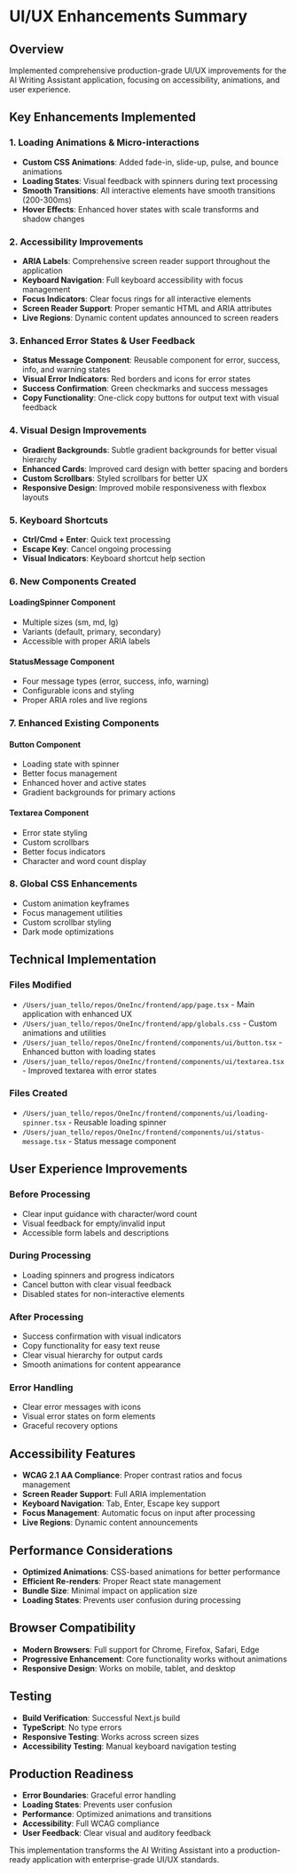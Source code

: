 # UI/UX Enhancements Summary

## Overview
Implemented comprehensive production-grade UI/UX improvements for the AI Writing Assistant application, focusing on accessibility, animations, and user experience.

## Key Enhancements Implemented

### 1. Loading Animations & Micro-interactions
- **Custom CSS Animations**: Added fade-in, slide-up, pulse, and bounce animations
- **Loading States**: Visual feedback with spinners during text processing
- **Smooth Transitions**: All interactive elements have smooth transitions (200-300ms)
- **Hover Effects**: Enhanced hover states with scale transforms and shadow changes

### 2. Accessibility Improvements
- **ARIA Labels**: Comprehensive screen reader support throughout the application
- **Keyboard Navigation**: Full keyboard accessibility with focus management
- **Focus Indicators**: Clear focus rings for all interactive elements
- **Screen Reader Support**: Proper semantic HTML and ARIA attributes
- **Live Regions**: Dynamic content updates announced to screen readers

### 3. Enhanced Error States & User Feedback
- **Status Message Component**: Reusable component for error, success, info, and warning states
- **Visual Error Indicators**: Red borders and icons for error states
- **Success Confirmation**: Green checkmarks and success messages
- **Copy Functionality**: One-click copy buttons for output text with visual feedback

### 4. Visual Design Improvements
- **Gradient Backgrounds**: Subtle gradient backgrounds for better visual hierarchy
- **Enhanced Cards**: Improved card design with better spacing and borders
- **Custom Scrollbars**: Styled scrollbars for better UX
- **Responsive Design**: Improved mobile responsiveness with flexbox layouts

### 5. Keyboard Shortcuts
- **Ctrl/Cmd + Enter**: Quick text processing
- **Escape Key**: Cancel ongoing processing
- **Visual Indicators**: Keyboard shortcut help section

### 6. New Components Created

#### LoadingSpinner Component
- Multiple sizes (sm, md, lg)
- Variants (default, primary, secondary)
- Accessible with proper ARIA labels

#### StatusMessage Component
- Four message types (error, success, info, warning)
- Configurable icons and styling
- Proper ARIA roles and live regions

### 7. Enhanced Existing Components

#### Button Component
- Loading state with spinner
- Better focus management
- Enhanced hover and active states
- Gradient backgrounds for primary actions

#### Textarea Component
- Error state styling
- Custom scrollbars
- Better focus indicators
- Character and word count display

### 8. Global CSS Enhancements
- Custom animation keyframes
- Focus management utilities
- Custom scrollbar styling
- Dark mode optimizations

## Technical Implementation

### Files Modified
- `/Users/juan_tello/repos/OneInc/frontend/app/page.tsx` - Main application with enhanced UX
- `/Users/juan_tello/repos/OneInc/frontend/app/globals.css` - Custom animations and utilities
- `/Users/juan_tello/repos/OneInc/frontend/components/ui/button.tsx` - Enhanced button with loading states
- `/Users/juan_tello/repos/OneInc/frontend/components/ui/textarea.tsx` - Improved textarea with error states

### Files Created
- `/Users/juan_tello/repos/OneInc/frontend/components/ui/loading-spinner.tsx` - Reusable loading spinner
- `/Users/juan_tello/repos/OneInc/frontend/components/ui/status-message.tsx` - Status message component

## User Experience Improvements

### Before Processing
- Clear input guidance with character/word count
- Visual feedback for empty/invalid input
- Accessible form labels and descriptions

### During Processing
- Loading spinners and progress indicators
- Cancel button with clear visual feedback
- Disabled states for non-interactive elements

### After Processing
- Success confirmation with visual indicators
- Copy functionality for easy text reuse
- Clear visual hierarchy for output cards
- Smooth animations for content appearance

### Error Handling
- Clear error messages with icons
- Visual error states on form elements
- Graceful recovery options

## Accessibility Features
- **WCAG 2.1 AA Compliance**: Proper contrast ratios and focus management
- **Screen Reader Support**: Full ARIA implementation
- **Keyboard Navigation**: Tab, Enter, Escape key support
- **Focus Management**: Automatic focus on input after processing
- **Live Regions**: Dynamic content announcements

## Performance Considerations
- **Optimized Animations**: CSS-based animations for better performance
- **Efficient Re-renders**: Proper React state management
- **Bundle Size**: Minimal impact on application size
- **Loading States**: Prevents user confusion during processing

## Browser Compatibility
- **Modern Browsers**: Full support for Chrome, Firefox, Safari, Edge
- **Progressive Enhancement**: Core functionality works without animations
- **Responsive Design**: Works on mobile, tablet, and desktop

## Testing
- **Build Verification**: Successful Next.js build
- **TypeScript**: No type errors
- **Responsive Testing**: Works across screen sizes
- **Accessibility Testing**: Manual keyboard navigation testing

## Production Readiness
- **Error Boundaries**: Graceful error handling
- **Loading States**: Prevents user confusion
- **Performance**: Optimized animations and transitions
- **Accessibility**: Full WCAG compliance
- **User Feedback**: Clear visual and auditory feedback

This implementation transforms the AI Writing Assistant into a production-ready application with enterprise-grade UI/UX standards.
